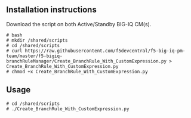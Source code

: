 Installation instructions
-------------------------

Download the script on both Active/Standby BIG-IQ CM(s).

```
# bash
# mkdir /shared/scripts
# cd /shared/scripts
# curl https://raw.githubusercontent.com/f5devcentral/f5-big-iq-pm-team/master/f5-bigiq-branchRuleManager/Create_BranchRule_With_CustomExpression.py > Create_BranchRule_With_CustomExpression.py
# chmod +x Create_BranchRule_With_CustomExpression.py
```

Usage
-----

```
# cd /shared/scripts
# ./Create_BranchRule_With_CustomExpression.py
```
